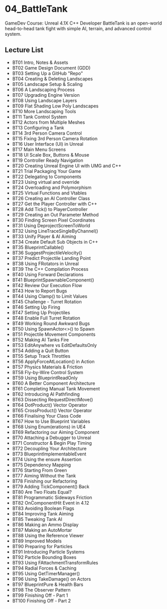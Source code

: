 # 04_BattleTank
GameDev Course: Unreal 4.1X C++ Developer
BattleTank is an open-world head-to-head tank fight with simple AI, terrain, and advanced control system.

## Lecture List
* BT01 Intro, Notes & Assets
* BT02 Game Design Document (GDD)
* BT03 Setting Up a GitHub "Repo"
* BT04 Creating & Deleting Landscapes
* BT05 Landscape Setup & Scaling
* BT06 A Landscaping Process
* BT07 Upgrading Engine Version
* BT08 Using Landscape Layers
* BT09 Flat Shading Low Poly Landscapes
* BT10 More Landscaping Tools
* BT11 Tank Control System
* BT12 Actors from Multiple Meshes
* BT13 Configuring a Tank
* BT14 3rd Person Camera Control
* BT15 Fixing 3rd Person Camera Rotation
* BT16 User Interface (UI) in Unreal
* BT17 Main Menu Screens
* BT18 UI Scale Box, Buttons & Mouse
* BT19 Controller Ready Navigation
* BT20 Creating Unreal Engine UI with UMG and C++
* BT21 Trial Packaging Your Game
* BT22 Delegating to Components
* BT23 Using virtual and override
* BT24 Overloading and Polymorphism
* BT25 Virtual Functions and Vtables
* BT26 Creating an AI Controller Class
* BT27 Get the Player Controller with C++
* BT28 Add Tick() to PlayerController
* BT29 Creating an Out Parameter Method
* BT30 Finding Screen Pixel Coordinates
* BT31 Using DeprojectScreenToWorld
* BT32 Using LineTraceSingleByChannel()
* BT33 Unify Player & AI Aiming
* BT34 Create Default Sub Objects in C++
* BT35 BlueprintCallable()
* BT36 SuggestProjectileVelocity()
* BT37 Predict Projectile Landing Point
* BT38 Using FRotators in Unreal
* BT39 The C++ Compilation Process
* BT40 Using Forward Declarations
* BT41 BlueprintSpawnableComponent()
* BT42 Review Our Execution Flow
* BT43 How to Report Bugs
* BT44 Using Clamp() to Limit Values
* BT45 Challenge - Turret Rotation
* BT46 Setting Up Firing
* BT47 Setting Up Projectiles
* BT48 Enable Full Turret Rotation
* BT49 Working Round Awkward Bugs
* BT50 Using SpawnActor<>() to Spawn
* BT51 Projectile Movement Components
* BT52 Making AI Tanks Fire
* BT53 EditAnywhere vs EditDefaultsOnly
* BT54 Adding a Quit Button
* BT55 Setup Track Throttles
* BT56 ApplyForceAtLocation() in Action
* BT57 Physics Materials & Friction
* BT58 Fly-by-Wire Control System
* BT59 Using BlueprintReadOnly
* BT60 A Better Component Architecture
* BT61 Completing Manual Tank Movement
* BT62 Introducing AI Pathfinding
* BT63 Dissecting RequestDirectMove()
* BT64 DotProduct() Vector Operator
* BT65 CrossProduct() Vector Operator
* BT66 Finalising Your Class Code
* BT67 How to Use Blueprint Variables
* BT68 Using Enum(erations) in UE4
* BT69 Refactoring our Aiming Component
* BT70 Attaching a Debugger to Unreal
* BT71 Constructor & Begin Play Timing
* BT72 Decoupling Your Architecture
* BT73 BlueprintImplementableEvent
* BT74 Using the ensure Assertion
* BT75 Dependency Mapping
* BT76 Starting From Green
* BT77 Aiming Without the Tank
* BT78 Finishing our Refactoring
* BT79 Adding TickComponent() Back
* BT80 Are Two Floats Equal?
* BT81 Programmatic Sideways Friction
* BT82 OnComponentHit Event in 4.12
* BT83 Avoiding Boolean Flags
* BT84 Improving Tank Aiming
* BT85 Tweaking Tank AI
* BT86 Making an Ammo Display
* BT87 Making an AutoMortar
* BT88 Using the Reference Viewer
* BT89 Improved Models
* BT90 Preparing for Particles
* BT91 Introducing Particle Systems
* BT92 Particle Bounding Boxes
* BT93 Using FAttachmentTransformRules
* BT94 Radial Forces & Caching
* BT95 Using GetTimerManager()
* BT96 Using TakeDamage() on Actors
* BT97 BlueprintPure & Health Bars
* BT98 The Observer Pattern
* BT99 Finishing Off - Part 1
* BT100 Finishing Off - Part 2
